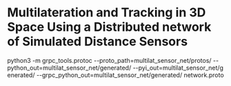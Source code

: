 # Multilateration and Tracking in 3D Space Using a Distributed network of Simulated Distance Sensors


python3 -m grpc_tools.protoc --proto_path=multilat_sensor_net/protos/ --python_out=multilat_sensor_net/generated/ --pyi_out=multilat_sensor_net/g
enerated/ --grpc_python_out=multilat_sensor_net/generated/ network.proto
